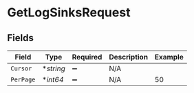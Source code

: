 # GetLogSinksRequest


## Fields

| Field              | Type               | Required           | Description        | Example            |
| ------------------ | ------------------ | ------------------ | ------------------ | ------------------ |
| `Cursor`           | **string*          | :heavy_minus_sign: | N/A                |                    |
| `PerPage`          | **int64*           | :heavy_minus_sign: | N/A                | 50                 |